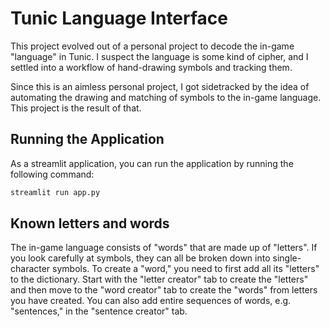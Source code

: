 # Tunic Language Interface
This project evolved out of a personal project to decode the in-game "language" in Tunic. I suspect the language is some kind of cipher, and I settled into a workflow of hand-drawing symbols and tracking them.

Since this is an aimless personal project, I got sidetracked by the idea of automating the drawing and matching of symbols to the in-game language. This project is the result of that.

## Running the Application
As a streamlit application, you can run the application by running the following command:
```bash
streamlit run app.py
```

## Known letters and words
The in-game language consists of "words" that are made up of "letters". If you look carefully at symbols, they can all be broken down into single-character symbols. To create a "word," you need to first add all its "letters" to the dictionary. Start with the "letter creator" tab to create the "letters" and then move to the "word creator" tab to create the "words" from letters you have created. You can also add entire sequences of words, e.g. "sentences," in the "sentence creator" tab.